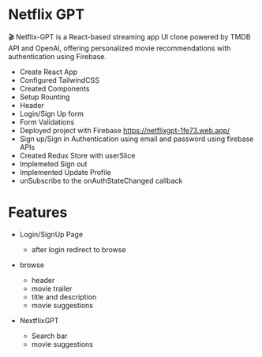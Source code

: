 

# Netflix GPT

🎬 Netflix-GPT is a React-based streaming app UI clone powered by TMDB API and OpenAI, offering personalized movie recommendations with authentication using Firebase.

- Create React App
- Configured TailwindCSS
- Created Components 
- Setup Rounting
- Header
- Login/Sign Up form
- Form Validations
- Deployed project with Firebase https://netflixgpt-1fe73.web.app/
- Sign up/Sign in Authentication using email and password using firebase APIs
- Created Redux Store with userSlice
- Implemeted Sign out 
- Implemented Update Profile 
- unSubscribe to the onAuthStateChanged callback




# Features
- Login/SignUp Page
    - after login redirect to browse
- browse
    - header
    - movie trailer
    - title and description
    - movie suggestions

- NextflixGPT
    - Search bar
    - movie suggestions 
  